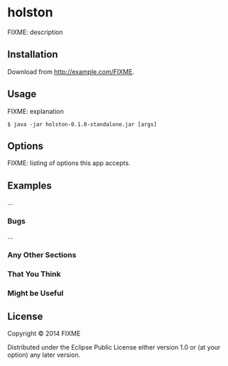 # holston

FIXME: description

## Installation

Download from http://example.com/FIXME.

## Usage

FIXME: explanation

    $ java -jar holston-0.1.0-standalone.jar [args]

## Options

FIXME: listing of options this app accepts.

## Examples

...

### Bugs

...

### Any Other Sections
### That You Think
### Might be Useful

## License

Copyright © 2014 FIXME

Distributed under the Eclipse Public License either version 1.0 or (at
your option) any later version.

